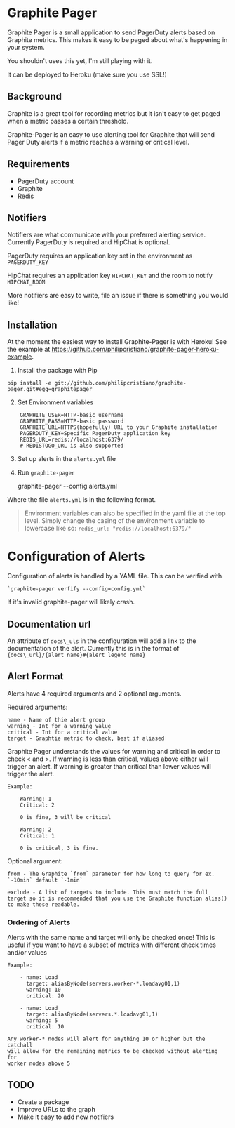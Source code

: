 Graphite Pager
==============

Graphite Pager is a small application to send PagerDuty alerts based on
Graphite metrics. This makes it easy to be paged about what's happening in
your system.

You shouldn't uses this yet, I'm still playing with it.

It can be deployed to Heroku (make sure you use SSL!)


## Background

Graphite is a great tool for recording metrics but it isn't easy to get paged
when a metric passes a certain threshold.

Graphite-Pager is an easy to use alerting tool for Graphite that will send
Pager Duty alerts if a metric reaches a warning or critical level.


## Requirements

* PagerDuty account
* Graphite
* Redis

## Notifiers

Notifiers are what communicate with your preferred alerting service. Currently
PagerDuty is required and HipChat is optional.

PagerDuty requires an application key set in the environment as `PAGERDUTY_KEY`

HipChat requires an application key `HIPCHAT_KEY` and the room to notify `HIPCHAT_ROOM`

More notifiers are easy to write, file an issue if there is something you would like!

## Installation

At the moment the easiest way to install Graphite-Pager is with Heroku! See
the example at
https://github.com/philipcristiano/graphite-pager-heroku-example.

1. Install the package with Pip

`pip install -e git://github.com/philipcristiano/graphite-pager.git#egg=graphitepager`

2.  Set Environment variables
```
    GRAPHITE_USER=HTTP-basic username
    GRAPHITE_PASS=HTTP-basic password
    GRAPHITE_URL=HTTPS(hopefully) URL to your Graphite installation
    PAGERDUTY_KEY=Specific PagerDuty application key
    REDIS_URL=redis://localhost:6379/
    # REDISTOGO_URL is also supported
```
3. Set up alerts in the `alerts.yml` file

4. Run `graphite-pager`

    graphite-pager --config alerts.yml

Where the file `alerts.yml` is in the following format.

> Environment variables can also be specified in the yaml file at the top level. Simply change the casing of the environment variable to lowercase like so: `redis_url: "redis://localhost:6379/"`

# Configuration of Alerts

Configuration of alerts is handled by a YAML file. This can be verified with

    `graphite-pager verfify --config=config.yml`

If it's invalid graphite-pager will likely crash.

## Documentation url

An attribute of `docs\_uls` in the configuration will add a link to the
documentation of the alert. Currently this is in the format of
`{docs\_url}/{alert name}#{alert legend name}`

## Alert Format

Alerts have 4 required arguments and 2 optional arguments.

Required arguments:

    name - Name of thie alert group
    warning - Int for a warning value
    critical - Int for a critical value
    target - Graphtie metric to check, best if aliased

Graphite Pager understands the values for warning and critical in order to
check < and >. If warning is less than critical, values above either will
trigger an alert. If warning is greater than critical than lower values will
trigger the alert.

    Example:

        Warning: 1
        Critical: 2

        0 is fine, 3 will be critical

        Warning: 2
        Critical: 1

        0 is critical, 3 is fine.

Optional argument:

    from - The Graphite `from` parameter for how long to query for ex. `-10min` default `-1min`

    exclude - A list of targets to include. This must match the full target so it is recommended that you use the Graphite function alias() to make these readable.

### Ordering of Alerts

Alerts with the same name and target will only be checked once! This is useful
if you want to have a subset of metrics with different check times and/or
values

    Example:

        - name: Load
          target: aliasByNode(servers.worker-*.loadavg01,1)
          warning: 10
          critical: 20

        - name: Load
          target: aliasByNode(servers.*.loadavg01,1)
          warning: 5
          critical: 10

    Any worker-* nodes will alert for anything 10 or higher but the catchall
    will allow for the remaining metrics to be checked without alerting for
    worker nodes above 5


## TODO

* Create a package
* Improve URLs to the graph
* Make it easy to add new notifiers
